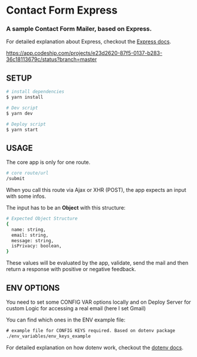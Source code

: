 # Contact Form Express

### A sample Contact Form Mailer, based on Express.

For detailed explanation about Express, checkout the [Express docs](https://expressjs.com/).

https://app.codeship.com/projects/e23d2620-87f5-0137-b283-36c18113679c/status?branch=master


## SETUP

```bash
# install dependencies
$ yarn install

# Dev script
$ yarn dev

# Deploy script
$ yarn start
```

## USAGE

The core app is only for one route.

```bash
# core route/url
/submit
```

When you call this route via Ajax or XHR (POST), the app expects an input with some infos.

The input has to be an **Object** with this structure:

```bash
# Expected Object Structure
{
  name: string,
  email: string,
  message: string,
  isPrivacy: boolean,
}
```

These values will be evaluated by the app, validate, send the mail and then return a response with positive or negative feedback.


## ENV OPTIONS

You need to set some CONFIG VAR options locally and on Deploy Server for custom Logic for accessing a real email (here I set Gmail)

You can find which ones in the ENV example file:

```html
# example file for CONFIG KEYS required. Based on dotenv package
./env_variables/env_keys_example
```

For detailed explanation on how dotenv work, checkout the [dotenv docs](https://github.com/motdotla/dotenv).
